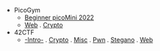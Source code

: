 - PicoGym
  - [Beginner picoMini 2022](https://github.com/nuoxoxo/CTF_writeups/blob/main/pico__beginner_mini_2022.md)
  - [Web](https://github.com/nuoxoxo/writeups/blob/main/pico__web.md) . 
[Crypto](https://github.com/nuoxoxo/CTF_writeups/blob/main/pico__crypto.md)
- 42CTF
  - [-Intro-](https://github.com/nuoxoxo/CTF_writeups/blob/main/42ctf__intro.md) . 
[Crypto](https://github.com/nuoxoxo/CTF_writeups/blob/main/42ctf__crypto.md) . 
[Misc](https://github.com/nuoxoxo/writeups/blob/main/42ctf__misc.md) . 
[Pwn](https://github.com/nuoxoxo/writeups/blob/main/42ctf__pwn.md) . 
[Stegano](https://github.com/nuoxoxo/writeups/blob/main/42ctf__stego.md) . 
[Web](https://github.com/nuoxoxo/writeups/blob/main/42ctf__web.md)
